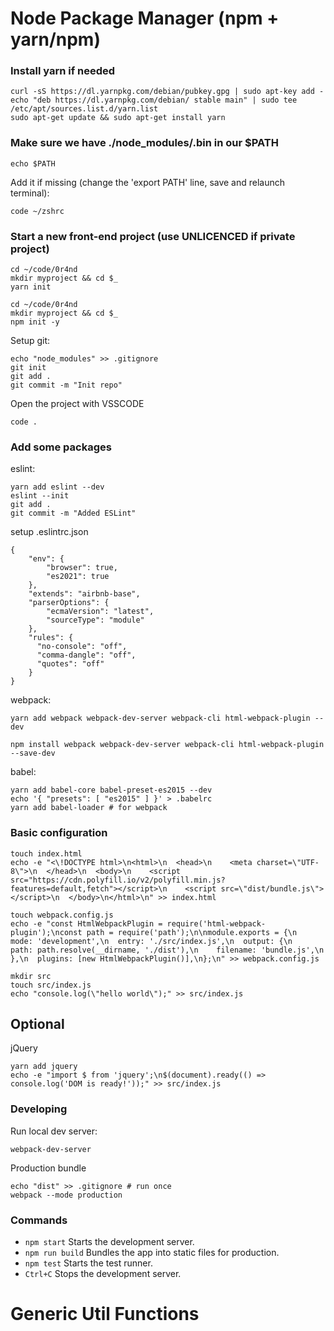 # Node Package Manager (npm + yarn/npm)

### Install yarn if needed
```
curl -sS https://dl.yarnpkg.com/debian/pubkey.gpg | sudo apt-key add -
echo "deb https://dl.yarnpkg.com/debian/ stable main" | sudo tee /etc/apt/sources.list.d/yarn.list
sudo apt-get update && sudo apt-get install yarn
```

### Make sure we have ./node_modules/.bin in our $PATH
```
echo $PATH
```
Add it if missing (change the 'export PATH' line, save and relaunch terminal):
```
code ~/zshrc
```

### Start a new front-end project (use UNLICENCED if private project)
```
cd ~/code/0r4nd
mkdir myproject && cd $_
yarn init
```
```
cd ~/code/0r4nd
mkdir myproject && cd $_
npm init -y
```

Setup git:
```
echo "node_modules" >> .gitignore
git init
git add .
git commit -m "Init repo"
```
Open the project with VSSCODE
```
code .
```

### Add some packages

eslint:
```
yarn add eslint --dev
eslint --init
git add .
git commit -m "Added ESLint"
```
setup .eslintrc.json
```
{
    "env": {
        "browser": true,
        "es2021": true
    },
    "extends": "airbnb-base",
    "parserOptions": {
        "ecmaVersion": "latest",
        "sourceType": "module"
    },
    "rules": {
      "no-console": "off",
      "comma-dangle": "off",
      "quotes": "off"
    }
}
```

webpack:
```
yarn add webpack webpack-dev-server webpack-cli html-webpack-plugin --dev
```
```
npm install webpack webpack-dev-server webpack-cli html-webpack-plugin --save-dev
```

babel:
```
yarn add babel-core babel-preset-es2015 --dev
echo '{ "presets": [ "es2015" ] }' > .babelrc
yarn add babel-loader # for webpack
```

### Basic configuration
```
touch index.html
echo -e "<\!DOCTYPE html>\n<html>\n  <head>\n    <meta charset=\"UTF-8\">\n  </head>\n  <body>\n    <script src="https://cdn.polyfill.io/v2/polyfill.min.js?features=default,fetch"></script>\n    <script src=\"dist/bundle.js\"></script>\n  </body>\n</html>\n" >> index.html

touch webpack.config.js
echo -e "const HtmlWebpackPlugin = require('html-webpack-plugin');\nconst path = require('path');\n\nmodule.exports = {\n  mode: 'development',\n  entry: './src/index.js',\n  output: {\n    path: path.resolve(__dirname, './dist'),\n    filename: 'bundle.js',\n  },\n  plugins: [new HtmlWebpackPlugin()],\n};\n" >> webpack.config.js

mkdir src
touch src/index.js
echo "console.log(\"hello world\");" >> src/index.js
```

## Optional

jQuery
```
yarn add jquery
echo -e "import $ from 'jquery';\n$(document).ready(() => console.log('DOM is ready!'));" >> src/index.js
```


### Developing

Run local dev server:
```
webpack-dev-server
```

Production bundle
```
echo "dist" >> .gitignore # run once
webpack --mode production
```


### Commands
- ```npm start``` Starts the development server.
- ```npm run build``` Bundles the app into static files for production.
- ```npm test``` Starts the test runner.
- ```Ctrl+C``` Stops the development server.

# Generic Util Functions
